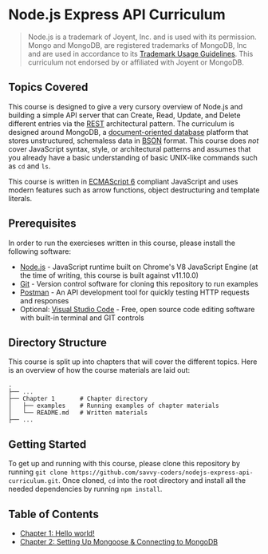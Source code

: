 # Node.js Express API Curriculum

> Node.js is a trademark of Joyent, Inc. and is used with its permission. Mongo and MongoDB, are registered trademarks of MongoDB, Inc and are used in accordance to its [Trademark Usage Guidelines](https://www.mongodb.com/legal/trademark-usage-guidelines). This curriculum not endorsed by or affiliated with Joyent or MongoDB.

## Topics Covered

This course is designed to give a very cursory overview of Node.js and building a simple API server that can Create, Read, Update, and Delete different entries via the [REST](https://en.wikipedia.org/wiki/Representational_state_transfer) architectural pattern. The curriculum is designed around MongoDB, a [document-oriented database](https://en.wikipedia.org/wiki/Document-oriented_database) platform that stores unstructured, schemaless data in [BSON](http://bsonspec.org/) format. This course does *not* cover JavaScript syntax, style, or architectural patterns and assumes that you already have a basic understanding of basic UNIX-like commands such as `cd` and `ls`.

This course is written in [ECMAScript 6](http://es6-features.org) compliant JavaScript and uses modern features such as arrow functions, object destructuring and template literals.

## Prerequisites

In order to run the exercieses written in this course, please install the following software:

- [Node.js](https://nodejs.org) - JavaScript runtime built on Chrome's V8 JavaScript Engine (at the time of writing, this course is built against v11.10.0)
- [Git](https://git-scm.com/downloads) - Version control software for cloning this repository to run examples
- [Postman](https://www.getpostman.com) - An API development tool for quickly testing HTTP requests and responses
- Optional: [Visual Studio Code](https://code.visualstudio.com) - Free, open source code editing software with built-in terminal and GIT controls

## Directory Structure

This course is split up into chapters that will cover the different topics. Here is an overview of how the course materials are laid out:

```
.
├── ...
├── Chapter 1       # Chapter directory
│   ├── examples    # Running examples of chapter materials
│   └── README.md   # Written materials
├── ...
```

## Getting Started

To get up and running with this course, please clone this repository by running `git clone https://github.com/savvy-coders/nodejs-express-api-curriculum.git`. Once cloned, `cd` into the root directory and install all the needed dependencies by running `npm install`.

## Table of Contents

* [Chapter 1: Hello world!](Chapter_1)
* [Chapter 2: Setting Up Mongoose & Connecting to MongoDB](Chapter_2)
